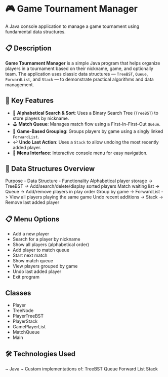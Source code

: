 # 🎮 Game Tournament Manager

A Java console application to manage a game tournament using fundamental data structures.

## 📋 Description

**Game Tournament Manager** is a simple Java program that helps organize players in a tournament based on their nickname, game, and optionally team. The application uses classic data structures — `TreeBST`, `Queue`, `ForwardList`, and `Stack` — to demonstrate practical algorithms and data management.

## 🚀 Key Features

- 🔎 **Alphabetical Search & Sort**: Uses a Binary Search Tree (`TreeBST`) to store players by nickname.
- 🕹️ **Match Queue**: Manages match flow using a First-In-First-Out `Queue`.
- 🧩 **Game-Based Grouping**: Groups players by game using a singly linked `ForwardList`.
- ↩️ **Undo Last Action**: Uses a `Stack` to allow undoing the most recently added player.
- 📜 **Menu Interface**: Interactive console menu for easy navigation.


## 🧱 Data Structures Overview

Purpose	- Data Structure - Functionality
Alphabetical player storage	-> TreeBST -> Add/search/delete/display sorted players
Match waiting list ->	Queue -> Add/remove players in play order
Group by game	-> ForwardList ->	View all players playing the same game
Undo recent additions	-> Stack	-> Remove last added player

## 📋 Menu Options

- Add a new player
- Search for a player by nickname
- Show all players (alphabetical order)
- Add player to match queue
- Start next match
- Show match queue
- View players grouped by game
- Undo last added player
- Exit program

## Classes

- Player
- TreeNode
- PlayerTreeBST
- PlayerStack
- GamePlayerList
- MatchQueue
- Main

## 🛠 Technologies Used

~ Java
~ Custom implementations of:
   TreeBST
   Queue
   Forward List
   Stack

